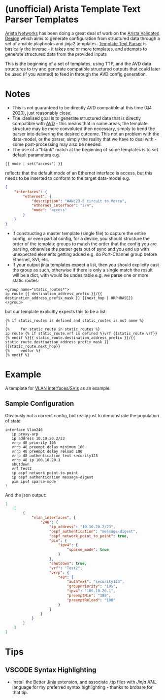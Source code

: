 # (unofficial) Arista Template Text Parser Templates

[Arista Networks](https://www.arista.com) has been doing a great deal of work on the [Arista Validated Design](https://github.com/aristanetworks/ansible-avd) which aims to generate configuration from structured data through a set of ansible playbooks and jinja2 templates.
[Template Text Parser](https://pypi.org/project/ttp/) is basically the inverse - it takes one or more templates, and attempts to generate structured data from the provided inputs

This is the beginning of a set of templates, using TTP, and the AVD data structures to try and generate compatible structured outputs that could later be used (if you wanted) to feed in through the AVD config generation.

# Notes
* This is not guaranteed to be directly AVD compatible at this time (Q4 2020), just reasonably close.
* The idealised goal is to generate structured data that is directly compatible with [AVD](https://github.com/aristanetworks/ansible-avd) - this means that in some areas, the template structure may be more convoluted then necessary, simply to bend the parser into delivering the desired outcome. This not an problem with the data-model, or the parser, simply the reality that we have to deal with - some post-processing may also be needed.
* The use of a "blank" match at the beginning of some templates is to set default parameters e.g.
```jinja
{{ mode | set("access") }}
```
reflects that the default mode of an Ethernet interface is access, but this needs to be inserted to conform to the  target data-model e.g.
```json
{
	"interfaces": {
		"ethernet": {
			"description": "WAN:23-5 circuit to Mosco",
			"ethernet_interface": "2/4",
			"mode": "access"
		}
	}
}
```
* If constructing a master template (single file) to capture the entire config, or even partial config, for a device, you should structure the order of the template groups to match the order that the config you are parsing, otherwise the parser gets out of sync and you end up with unexpected elements getting added e.g. do Port-Channel group before Ethernet, SVI, etc.
* If your output jinja templates expect a list, then you should explicity cast the group as such, otherwise if there is only a single match the result will be a dict, with would be undesirable e.g. we parse one or more static routes:
```jinja
<group name="static_routes*">
ip route {{ destination_address_prefix }}/{{ destination_address_prefix_mask }} {{next_hop | ORPHRASE}}
</group>
```
but our template explicitly expects this to be a list:
```jinja
{% if static_routes is defined and static_routes is not none %}
!
{%     for static_route in static_routes %}
ip route {% if static_route.vrf is defined %}vrf {{static_route.vrf}} {% endif %}{{ static_route.destination_address_prefix }}/{{ static_route.destination_address_prefix_mask }} {{static_route.next_hop}}
{%     endfor %}
{% endif %}
```

# Example

A template for [VLAN interfaces/SVIs](./templates/vlan-interfaces.ttp) as an example:

## Sample Configuration
Obviously not a correct config, but really just to demonstrate the population of state
```
interface Vlan246
   ip proxy-arp
   ip address 10.10.20.2/23
   vrrp 48 priority 105
   vrrp 48 preempt delay minimum 180
   vrrp 48 preempt delay reload 180
   vrrp 48 authentication text security123
   vrrp 48 ip 100.10.20.1
   shutdown
   vrf Test2
   ip ospf network point-to-point
   ip ospf authentication message-digest
   pim ipv4 sparse-mode
!
```

And the json output:
```json
[
	[
		{
			"vlan_interfaces": {
				"246": {
					"ip_address": "10.10.20.2/23",
					"ospf_authentication": "message-digest",
					"ospf_network_point_to_point": true,
					"pim": {
						"ipv4": {
							"sparse_mode": true
						}
					},
					"shutdown": true,
					"vrf": "Test2",
					"vrrp": {
						"48": {
							"authText": "security123",
							"groupPriority": "105",
							"ipv4": "100.10.20.1",
							"preemptMin": "180",
							"preemptReload": "180"
						}
					}
				}
			}
		}
	]
]
```

# Tips

## VSCODE Syntax Highlighting
* Install the [Better Jinja](https://marketplace.visualstudio.com/items?itemName=samuelcolvin.jinjahtml) extension, and associate .ttp files with *Jinja XML* language for my preferred syntax highlighting - thanks to brobare for that tip.